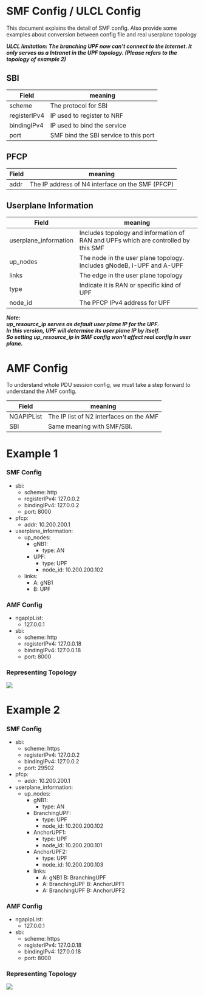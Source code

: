 # SMF Config / ULCL Config
This document explains the detail of SMF config.
Also provide some examples about conversion between config file and real userplane topology

***ULCL limitation:
The branching UPF now can't connect to the Internet. 
It only serves as a Intranet in the UPF topology.
(Please refers to the topology of example 2)***

## SBI 


| Field    | meaning                                 |
| -------- | --------------------------------------- |
| scheme   | The protocol for SBI                                        |
| registerIPv4 | IP used to register to NRF  |
| bindingIPv4 | IP used to bind the service  |
| port     | SMF bind the SBI service to this port |

## PFCP

| Field    | meaning |
| -------- | -------- |
| addr     | The IP address of N4 interface on the SMF (PFCP)     |


## Userplane Information
| Field                 | meaning                                                                            |
| --------------------- | ---------------------------------------------------------------------------------- |
| userplane_information | Includes topology and information of RAN and UPFs which are controlled by this SMF |
| up_nodes              | The node in the user plane topology. Includes gNodeB, I-UPF and A-UPF              |
|          links             |   The edge in the user plane topology                                                                                 |
| type                  | Indicate it is RAN or specific kind of  UPF                                        |
| node_id               | The PFCP IPv4 address for UPF                                                      |


***Note:  
up_resource_ip serves as default user plane IP for the UPF.  
In this version, UPF will determine its user plane IP by itself.  
So setting up_resource_ip in SMF config won't affect real config in user plane.***
# AMF Config
To understand whole PDU session config, we must take a step forward to understand the AMF config.


| Field | meaning |
| -------- | -------- |
| NGAPIPList     | The IP list of N2 interfaces on the AMF     |
| SBI | Same meaning with SMF/SBI. |


# Example 1

### SMF Config
* sbi:
    * scheme: http
    * registerIPv4: 127.0.0.2
    * bindingIPv4: 127.0.0.2
    * port: 8000
* pfcp:
    * addr: 10.200.200.1
* userplane_information:
    * up_nodes:
        * gNB1:
            * type: AN
        * UPF:
            * type: UPF
            * node_id: 10.200.200.102
    * links:
        * A: gNB1
        * B: UPF

### AMF Config
* ngapIpList:
    * 127.0.0.1
* sbi:
    * scheme: http
    * registerIPv4: 127.0.0.18
    * bindingIPv4: 127.0.0.18
    * port: 8000

### Representing Topology
![](https://i.imgur.com/J9WPF8q.png)
 


# Example 2
### SMF Config
* sbi:
    * scheme: https
    * registerIPv4: 127.0.0.2
    * bindingIPv4: 127.0.0.2
    * port: 29502
* pfcp:
    * addr: 10.200.200.1
* userplane_information:
    * up_nodes:
        * gNB1:
            * type: AN
        * BranchingUPF:
            * type: UPF
            * node_id: 10.200.200.102
        * AnchorUPF1:
            * type: UPF
            * node_id: 10.200.200.101
        * AnchorUPF2:
            * type: UPF
            * node_id: 10.200.200.103
        * links:
          * A: gNB1
            B: BranchingUPF
          * A: BranchingUPF
            B: AnchorUPF1
          * A: BranchingUPF
            B: AnchorUPF2

### AMF Config
* ngapIpList:
    * 127.0.0.1
* sbi:
    * scheme: https
    * registerIPv4: 127.0.0.18
    * bindingIPv4: 127.0.0.18
    * port: 8000

### Representing Topology
![](https://i.imgur.com/tMm2Owa.png)



